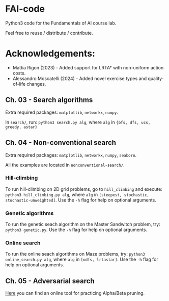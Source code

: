 # FAI-code
Python3 code for the Fundamentals of AI course lab.

Feel free to reuse / distribute / contribute.

# Acknowledgements:
- Mattia Rigon (2023) - Added support for LRTA* with non-uniform action costs.
- Alessandro Moscatelli (2024) - Added novel exercise types and quality-of-life changes.

## Ch. 03 - Search algorithms

Extra required packages: `matplotlib`, `networkx`, `numpy`.

In `search/`, run: `python3 search.py alg`, where `alg` in `{bfs, dfs, ucs, greedy, astar}`


## Ch. 04 - Non-conventional search

Extra required packages: `matplotlib`, `networkx`, `numpy`, `seaborn`.

All the examples are located in `nonconventional-search/`.

### Hill-climbing

To run hill-climbing on 2D grid problems, go to `hill_climbing` and
execute: `python3 hill_climbing.py alg`, where `alg` in `[steepest,
stochastic, stochastic-unweighted]`. Use the `-h` flag for help on
optional arguments.

### Genetic algorithms

To run the genetic seach algorithm on the Master Sandwitch problem,
try: `python3 genetic.py`. Use the `-h` flag for help on optional
arguments.

### Online search

To run the online seach algorithms on Maze problems,
try: `python3 online_search.py alg`, where `alg` in `[odfs,
lrtastar]`. Use the `-h` flag for help on
optional arguments.



## Ch. 05 - Adversarial search

[Here](https://pascscha.ch/info2/abTreePractice/) you can find an online tool for practicing Alpha/Beta pruning.
